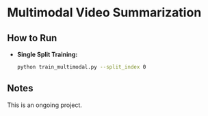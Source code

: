 # Multimodal Video Summarization

## How to Run

- **Single Split Training:**

  ```bash
  python train_multimodal.py --split_index 0
  
## Notes
This is an ongoing project.
